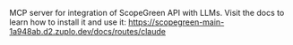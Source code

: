 MCP server for integration of ScopeGreen API with LLMs. Visit the docs to learn how to install it and use it: https://scopegreen-main-1a948ab.d2.zuplo.dev/docs/routes/claude